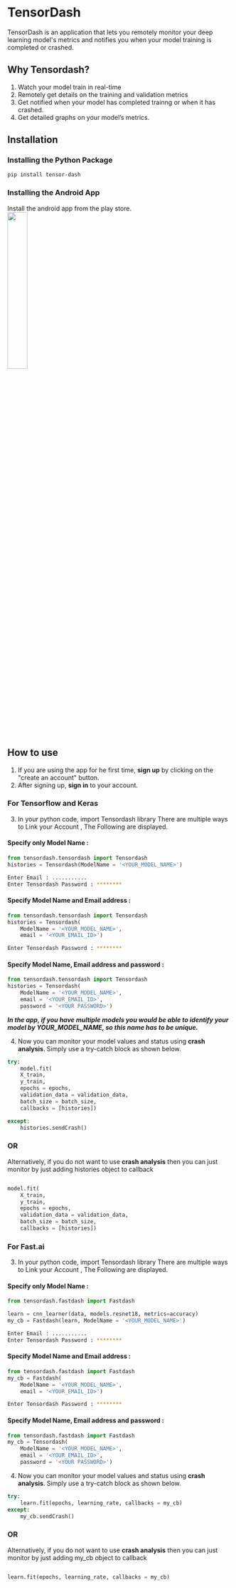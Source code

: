 # TensorDash
TensorDash is an application that lets you remotely monitor your deep learning model's metrics and notifies you when your model training is completed or crashed.

## Why Tensordash?
1. Watch your model train in real-time
2. Remotely get details on the training and validation metrics
3. Get notified when your model has completed trainng or when it has crashed.
4. Get detailed graphs on your model’s metrics.

## Installation

### Installing the Python Package

`pip install tensor-dash`

### Installing the Android App

Install the android app from the play store.<br>
[<img src="https://play.google.com/intl/en_us/badges/static/images/badges/en_badge_web_generic.png" height="30%" width="30%">](https://play.google.com/store/apps/details?id=tech.tensordash.tensordash)

## How to use

1. If you are using the app for he first time, **sign up** by clicking on the "create an account" button.
2. After signing up, **sign in** to your account.

### For Tensorflow and Keras
3. In your python code, import Tensordash library
There are multiple ways to Link your Account , The Following are displayed.

#### Specify only Model Name : 

```python
from tensordash.tensordash import Tensordash
histories = Tensordash(ModelName = '<YOUR_MODEL_NAME>')
```
```bash
Enter Email : ...........
Enter Tensordash Password : ********
```
#### Specify Model Name and Email address : 

```python
from tensordash.tensordash import Tensordash
histories = Tensordash(
	ModelName = '<YOUR_MODEL_NAME>',
	email = '<YOUR_EMAIL_ID>')
```
```bash
Enter Tensordash Password : ********
```

#### Specify Model Name, Email address and password : 

```python
from tensordash.tensordash import Tensordash
histories = Tensordash(
	ModelName = '<YOUR_MODEL_NAME>',
	email = '<YOUR_EMAIL_ID>', 
	password = '<YOUR PASSWORD>')
```

***In the app, if you have multiple models you would be able to identify your model by YOUR_MODEL_NAME, so this name has to be unique.***

4. Now you can monitor your model values and status using **crash analysis**. Simply use a try-catch block as shown below.

```python
try:
    model.fit(
	X_train, 
	y_train, 
	epochs = epochs, 
	validation_data = validation_data, 
	batch_size = batch_size, 
	callbacks = [histories])

except:
    histories.sendCrash()
```


### OR

Alternatively, if you do not want to use **crash analysis** then you can just monitor by just adding histories object to callback


```python

model.fit(
	X_train, 
	y_train, 
	epochs = epochs, 
	validation_data = validation_data, 
	batch_size = batch_size, 
	callbacks = [histories])
```


### For Fast.ai

3. In your python code, import Tensordash library
There are multiple ways to Link your Account , The Following are displayed.

#### Specify only Model Name : 

```python
from tensordash.fastdash import Fastdash

learn = cnn_learner(data, models.resnet18, metrics=accuracy)
my_cb = Fastdash(learn, ModelName = '<YOUR_MODEL_NAME>')
```
```bash
Enter Email : ...........
Enter Tensordash Password : ********
```
#### Specify Model Name and Email address : 

```python
from tensordash.fastdash import Fastdash
my_cb = Fastdash(
	ModelName = '<YOUR_MODEL_NAME>',
	email = '<YOUR_EMAIL_ID>')
```
```bash
Enter Tensordash Password : ********
```

#### Specify Model Name, Email address and password : 

```python
from tensordash.fastdash import Fastdash
my_cb = Tensordash(
	ModelName = '<YOUR_MODEL_NAME>',
	email = '<YOUR_EMAIL_ID>', 
	password = '<YOUR PASSWORD>')
```
4. Now you can monitor your model values and status using **crash analysis**. Simply use a try-catch block as shown below.

```python
try:
    learn.fit(epochs, learning_rate, callbacks = my_cb)
except:
    my_cb.sendCrash()
```


### OR

Alternatively, if you do not want to use **crash analysis** then you can just monitor by just adding my_cb object to callback


```python

learn.fit(epochs, learning_rate, callbacks = my_cb)
```




